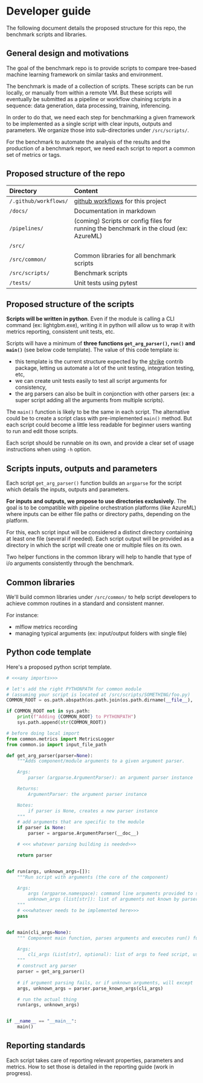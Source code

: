 # Developer guide

The following document details the proposed structure for this repo, the benchmark scripts and libraries.

## General design and motivations

The goal of the benchmark repo is to provide scripts to compare tree-based machine learning framework on similar tasks and environment.

The benchmark is made of a collection of scripts. These scripts can be run locally, or manually from within a remote VM. But these scripts will eventually be submitted as a pipeline or workflow chaining scripts in a sequence: data generation, data processing, training, inferencing.

In order to do that, we need each step for benchmarking a given framework to be implemented as a single script with clear inputs, outputs and parameters. We organize those into sub-directories under `/src/scripts/`.

For the benchmark to automate the analysis of the results and the production of a benchmark report, we need each script to report a common set of metrics or tags.

## Proposed structure of the repo

| Directory | Content |
| :-- | :-- |
| `/.github/workflows/` | [github workflows](https://docs.github.com/en/actions/reference/workflow-syntax-for-github-actions) for this project |
| `/docs/` | Documentation in markdown |
| `/pipelines/` | (coming) Scripts or config files for running the benchmark in the cloud (ex: AzureML) |
| `/src/` | &nbsp; |
| `/src/common/` | Common libraries for all benchmark scripts |
| `/src/scripts/` | Benchmark scripts |
| `/tests/` | Unit tests using pytest |

## Proposed structure of the scripts

**Scripts will be written in python**. Even if the module is calling a CLI command (ex: lightgbm.exe), writing it in python will allow us to wrap it with metrics reporting, consistent unit tests, etc.

Scripts will have a minimum of **three functions `get_arg_parser()`, `run()` and `main()`** (see below code template). The value of this code template is:
- this template is the current structure expected by the [shrike](https://pypi.org/project/shrike/) contrib package, letting us automate a lot of the unit testing, integration testing, etc,
- we can create unit tests easily to test all script arguments for consistency,
- the arg parsers can also be built in conjonction with other parsers (ex: a super script adding all the arguments from multiple scripts).

The `main()` function is likely to be the same in each script. The alternative could be to create a script class with pre-implemented `main()` method. But each script could become a little less readable for beginner users wanting to run and edit those scripts.

Each script should be runnable on its own, and provide a clear set of usage instructions when using `-h` option.

## Scripts inputs, outputs and parameters

Each script `get_arg_parser()` function builds an `argparse` for the script which details the inputs, outputs and parameters.

**For inputs and outputs, we propose to use directories exclusively**. The goal is to be compatible with pipeline orchestration platforms (like AzureML) where inputs can be either file paths or directory paths, depending on the platform.

For this, each script input will be considered a distinct directory containing at least one file (several if needed). Each script output will be provided as a directory in which the script will create one or multiple files on its own.

Two helper functions in the common library will help to handle that type of i/o arguments consistently through the benchmark.

## Common libraries

We'll build common libraries under `/src/common/` to help script developers to achieve common routines in a standard and consistent manner.

For instance:
- mlflow metrics recording
- managing typical arguments (ex: input/output folders with single file)

## Python code template

Here's a proposed python script template.

```python
# <<<any imports>>>

# let's add the right PYTHONPATH for common module
# (assuming your script is located at /src/scripts/SOMETHING/foo.py)
COMMON_ROOT = os.path.abspath(os.path.join(os.path.dirname(__file__), '..', '..'))

if COMMON_ROOT not in sys.path:
    print(f"Adding {COMMON_ROOT} to PYTHONPATH")
    sys.path.append(str(COMMON_ROOT))

# before doing local import
from common.metrics import MetricsLogger
from common.io import input_file_path

def get_arg_parser(parser=None):
    """Adds component/module arguments to a given argument parser.

    Args:
        parser (argparse.ArgumentParser): an argument parser instance

    Returns:
        ArgumentParser: the argument parser instance

    Notes:
        if parser is None, creates a new parser instance
    """
    # add arguments that are specific to the module
    if parser is None:
        parser = argparse.ArgumentParser(__doc__)

    # <<< whatever parsing building is needed>>>

    return parser


def run(args, unknown_args=[]):
    """Run script with arguments (the core of the component)

    Args:
        args (argparse.namespace): command line arguments provided to script, see get_arg_parser()
        unknown_args (list[str]): list of arguments not known by parser
    """
    # <<<whatever needs to be implemented here>>>
    pass


def main(cli_args=None):
    """ Component main function, parses arguments and executes run() function.

    Args:
        cli_args (List[str], optional): list of args to feed script, useful for debugging. Defaults to None.
    """
    # construct arg parser
    parser = get_arg_parser()
 
    # if argument parsing fails, or if unknown arguments, will except
    args, unknown_args = parser.parse_known_args(cli_args)

    # run the actual thing
    run(args, unknown_args)


if __name__ == "__main__":
    main()    
```

## Reporting standards

Each script takes care of reporting relevant properties, parameters and metrics. How to set those is detailed in the reporting guide (work in progress).
